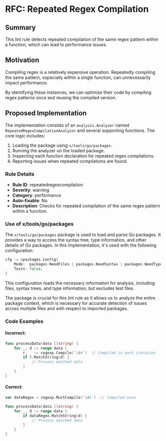# RFC: Repeated Regex Compilation

## Summary

This lint rule detects repeated compilation of the same regex pattern within a function, which can lead to performance issues.

## Motivation

Compiling regex is a relatively expensive operation. Repeatedly compiling the same pattern, especially within a single function, can unnecessarily impact performance.

By identifying these instances, we can optimize their code by compiling regex patterns once and reusing the compiled version.

## Proposed Implementation

The implementation consists of an `analysis.Analyzer` named `RepeatedRegexCompilationAnalyzer` and several supporting functions. The core logic includes:

1. Loading the package using `x/tools/go/packages`.
2. Running the analyzer on the loaded package.
3. Inspecting each function declaration for repeated regex compilations.
4. Reporting issues when repeated compilations are found.

### Rule Details

- **Rule ID**: repeatedregexcompilation
- **Severity**: warning
- **Category**: performance
- **Auto-fixable**: No
- **Description**: Checks for repeated compilation of the same regex pattern within a function.

### Use of x/tools/go/packages

The `x/tools/go/packages` package is used to load and parse Go packages. It provides a way to access the syntax tree, type information, and other details of Go packages. In this implementation, it's used with the following configuration:

```go
cfg := &packages.Config{
    Mode:  packages.NeedFiles | packages.NeedSyntax | packages.NeedTypesInfo | packages.NeedTypes,
    Tests: false,
}
```

This configuration loads the necessary information for analysis, including files, syntax trees, and type information, but excludes test files.

The package is crucial for this lint rule as it allows us to analyze the entire package context, which is necessary for accurate detection of issues across multiple files and with respect to imported packages.

### Code Examples

#### Incorrect:

```go
func processData(data []string) {
    for _, d := range data {
        r, _ := regexp.Compile(`\d+`)  // Compiled in each iteration
        if r.MatchString(d) {
            // Process matched data
        }
    }
}
```

#### Correct:

```go
var dataRegex = regexp.MustCompile(`\d+`)  // Compiled once

func processData(data []string) {
    for _, d := range data {
        if dataRegex.MatchString(d) {
            // Process matched data
        }
    }
}
```
